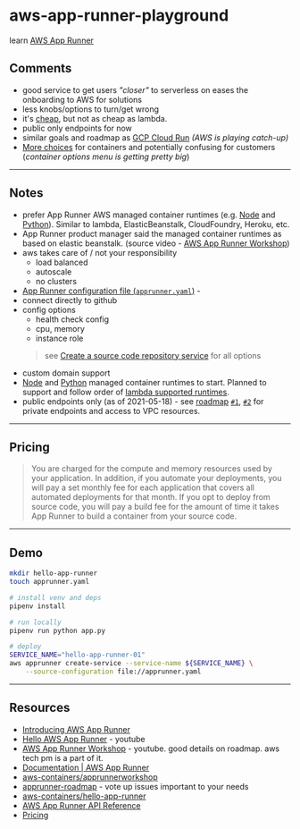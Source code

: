# aws-app-runner-playground

learn [AWS App Runner](https://aws.amazon.com/blogs/containers/introducing-aws-app-runner/)
## Comments

* good service to get users *"closer"* to serverless on eases the onboarding to AWS for solutions
* less knobs/options to turn/get wrong
* it's [cheap](https://aws.amazon.com/apprunner/pricing/), but not as cheap as lambda.
* public only endpoints for now
* similar goals and roadmap as [GCP Cloud Run](https://cloud.google.com/run) *(AWS is playing catch-up)*
* [More choices](https://twitter.com/jrhunt/status/1394797751880208384?s=20) for containers and potentially confusing for customers (*container options menu is getting pretty big*)

---
## Notes

* prefer App Runner AWS managed container runtimes (e.g. [Node](https://docs.aws.amazon.com/apprunner/latest/dg/service-source-code-nodejs.html) and [Python](https://docs.aws.amazon.com/apprunner/latest/dg/service-source-code-python.html)).  Similar to lambda, ElasticBeanstalk, CloudFoundry, Heroku, etc.
* App Runner product manager said the managed container runtimes as based on elastic beanstalk. (source video - [AWS App Runner Workshop](https://www.youtube.com/watch?v=97Ua6Gv_HSo))
* aws takes care of / not your responsibility
    * load balanced
    * autoscale
    * no clusters
* [App Runner configuration file (`apprunner.yaml`)](https://docs.aws.amazon.com/apprunner/latest/dg/config-file.html) -
* connect directly to github
* config options
    * health check config
    * cpu, memory
    * instance role
    > see [Create a source code repository service](https://docs.aws.amazon.com/apprunner/latest/api/API_CreateService.html#API_CreateService_Example_1) for all options
* custom domain support
* [Node](https://docs.aws.amazon.com/apprunner/latest/dg/service-source-code-nodejs.html) and [Python](https://docs.aws.amazon.com/apprunner/latest/dg/service-source-code-python.html) managed container runtimes to start.  Planned to support and follow order of [lambda supported runtimes](https://docs.aws.amazon.com/lambda/latest/dg/lambda-runtimes.html).
* public endpoints only (as of 2021-05-18) - see [roadmap](https://github.com/aws/apprunner-roadmap/projects/1) [`#1`](https://github.com/aws/apprunner-roadmap/issues/1), [`#2`](https://github.com/aws/apprunner-roadmap/issues/2) for private endpoints and access to VPC resources.

---
## Pricing

> You are charged for the compute and memory resources used by your application. In addition, if you automate your deployments, you will pay a set monthly fee for each application that covers all automated deployments for that month. If you opt to deploy from source code, you will pay a build fee for the amount of time it takes App Runner to build a container from your source code.

---
## Demo

```sh
mkdir hello-app-runner
touch apprunner.yaml

# install venv and deps
pipenv install

# run locally
pipenv run python app.py

# deploy
SERVICE_NAME="hello-app-runner-01"
aws apprunner create-service --service-name ${SERVICE_NAME} \
    --source-configuration file://apprunner.yaml
```

---
## Resources

* [Introducing AWS App Runner](https://aws.amazon.com/blogs/containers/introducing-aws-app-runner/)
* [Hello AWS App Runner](https://www.youtube.com/watch?v=HJsULvSJWes) - youtube
* [AWS App Runner Workshop](https://www.youtube.com/watch?v=97Ua6Gv_HSo) - youtube.  good details on roadmap.  aws tech pm is a part of it.
* [Documentation | AWS App Runner](https://docs.aws.amazon.com/apprunner/latest/dg/what-is-apprunner.html)
* [aws-containers/apprunnerworkshop](https://github.com/aws-containers/apprunnerworkshop)
* [apprunner-roadmap](https://github.com/aws/apprunner-roadmap/projects/1) - vote up issues important to your needs
* [aws-containers/hello-app-runner](https://github.com/aws-containers/hello-app-runner)
* [AWS App Runner API Reference](https://docs.aws.amazon.com/apprunner/latest/api/Welcome.html)
* [Pricing](https://aws.amazon.com/apprunner/pricing/)

<!--
---
tags: ["aws", "app-runner", "containers"]
summary: "learn AWS App Runner"
---
-->
